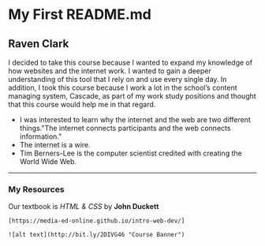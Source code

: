 # My First README.md
## Raven Clark
I decided to take this course because I wanted to expand my knowledge of how websites and the internet work. I wanted to gain a deeper understanding of this tool that I rely on and use every single day.  In addition, I took this course because I work a lot in the school’s content managing system, Cascade, as part of my work study positions and thought that this course would help me in that regard.  
* I was interested to learn why the internet and the web are two different things."The internet connects participants and the web connects information."  
* The internet is a wire.  
* Tim Berners-Lee is the computer scientist credited with creating the World Wide Web. 
____
### My Resources
Our textbook is *HTML & CSS* by **John Duckett**

```*HTML & CSS* by **John Duckett**
[https://media-ed-online.github.io/intro-web-dev/]

![alt text](http://bit.ly/2DIVG46 "Course Banner")
